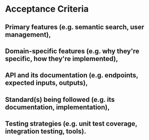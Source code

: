 # Acceptance Criteria


## Primary features (e.g. semantic search, user management),
## Domain-specific features (e.g. why they're specific, how they're implemented),
## API and its documentation (e.g. endpoints, expected inputs, outputs),
## Standard(s) being followed (e.g. its documentation, implementation),
## Testing strategies (e.g. unit test coverage, integration testing, tools).


